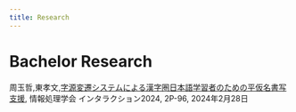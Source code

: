 ```yaml
---
title: Research
---
```

# Bachelor Research<br>
周玉哲,東孝文,[字源変遷システムによる漢字圏日本語学習者のための平仮名書写支援](https://www.interaction-ipsj.org/proceedings/2024/data/pdf/2P-96.pdf), 情報処理学会 インタラクション2024, 2P-96, 2024年2月28日